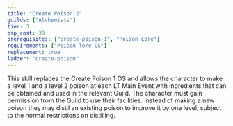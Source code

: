 ```yaml
---
title: "Create Poison 2"
guilds: ["Alchemists"]
tier: 3
osp_cost: 30
prerequisites: ["create-poison-1", "Poison Lore"]
requirements: ["Poison lore CS"]
replacement: true
ladder: "create-poison"
---
```

This skill replaces the Create Poison 1 OS and allows the character to make a level 1 and a level 2 poison at each LT Main Event with ingredients that can be obtained and used in the relevant Guild. The character must gain permission from the Guild to use their facilities. Instead of making a new poison they may distil an existing poison to improve it by one level, subject to the normal restrictions on distilling.